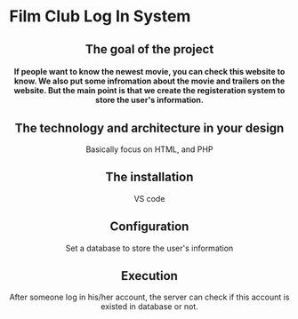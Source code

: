 <h1>Film Club Log In System</h1>
        <div style="text-align:center;"><h2>
           The goal of the project
            </h2>
        <h4>If people want to know the newest movie, you can check this website to know. We also put some infromation about the movie and trailers on the website. But the main point is that we create the registeration system to store the user's information.
           </h4>
        <h2>The technology and architecture in your design</h2>
        <p>
        Basically focus on HTML, and PHP
        </p>
        <h2>
        The installation
        </h2>
        <p> VS code </p>
        <h2> Configuration </h2>
        <p> Set a database to store the user's information </p>
        <h2> Execution </h2>
        <p> After someone log in his/her account, the server can check if this account is existed in database or not. </p>
       
</html>
